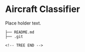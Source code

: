 # Aircraft Classifier
Place holder text.
<!-- TREE START -->
```text
├── README.md
├── .git
```
```
<!-- TREE END -->
